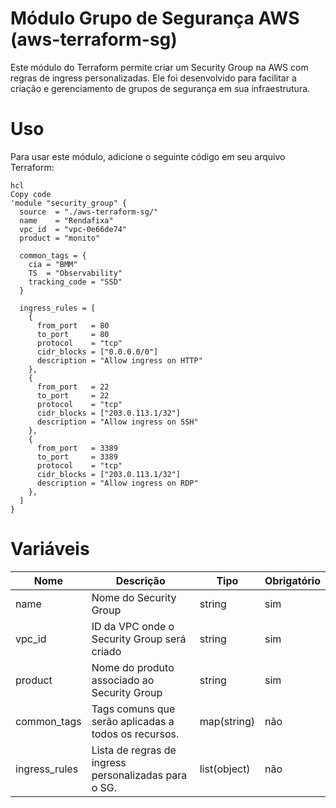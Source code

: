 # Módulo Grupo de Segurança AWS (aws-terraform-sg)

Este módulo do Terraform permite criar um Security Group na AWS com regras de ingress personalizadas. Ele foi desenvolvido para facilitar a criação e gerenciamento de grupos de segurança em sua infraestrutura.

# Uso
Para usar este módulo, adicione o seguinte código em seu arquivo Terraform:

```
hcl
Copy code
'module "security_group" {
  source  = "./aws-terraform-sg/"
  name    = "Rendafixa"
  vpc_id  = "vpc-0e66de74"
  product = "monito"

  common_tags = {
    cia = "BMM"
    TS  = "Observability"
    tracking_code = "SSD"
  }

  ingress_rules = [
    {
      from_port   = 80
      to_port     = 80
      protocol    = "tcp"
      cidr_blocks = ["0.0.0.0/0"]
      description = "Allow ingress on HTTP"
    },
    {
      from_port   = 22
      to_port     = 22
      protocol    = "tcp"
      cidr_blocks = ["203.0.113.1/32"]
      description = "Allow ingress on SSH"
    },
    {
      from_port   = 3389
      to_port     = 3389
      protocol    = "tcp"
      cidr_blocks = ["203.0.113.1/32"]
      description = "Allow ingress on RDP"
    },
  ]
}
```

# Variáveis
| Nome | Descrição	            | Tipo	| Obrigatório |
|------|------------------------|-------|-------------| 
| name | Nome do Security Group |	string |	sim |
| vpc_id|	ID da VPC onde o Security Group será criado |string|	sim|
|product|	Nome do produto associado ao Security Group |	string| sim|
|common_tags|	Tags comuns que serão aplicadas a todos os recursos.|	map(string)|	não|
ingress_rules|	Lista de regras de ingress personalizadas para o SG.	|list(object)|	não|


